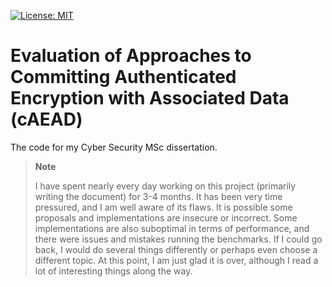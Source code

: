 [![License: MIT](https://img.shields.io/badge/License-MIT-blue.svg)](https://github.com/samuel-lucas6/dissertation/blob/main/LICENSE)
# Evaluation of Approaches to Committing Authenticated Encryption with Associated Data (cAEAD)
The code for my Cyber Security MSc dissertation.

> **Note**
> 
> I have spent nearly every day working on this project (primarily writing the document) for 3-4 months. It has been very time pressured, and I am well aware of its flaws. It is possible some proposals and implementations are insecure or incorrect. Some implementations are also suboptimal in terms of performance, and there were issues and mistakes running the benchmarks. If I could go back, I would do several things differently or perhaps even choose a different topic. At this point, I am just glad it is over, although I read a lot of interesting things along the way.
